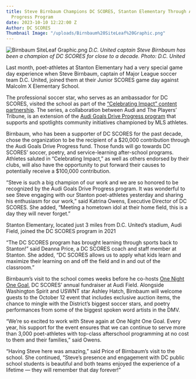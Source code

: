 ```yaml
---
title: Steve Birnbaum Champions DC SCORES, Stanton Elementary Through Audi Goals Drive
  Progress Program
date: 2023-10-10 12:22:00 Z
Author: DC SCORES
Thumbnail Image: "/uploads/Birnbaum%20SiteLeaf%20Graphic.png"
---
```


![Birnbaum SiteLeaf Graphic.png](/uploads/Birnbaum%20SiteLeaf%20Graphic.png)
*D.C. United captain Steve Birnbaum has been a champion of DC SCORES for close to a decade. Photo: D.C. United*













Last month, poet-athletes at Stanton Elementary had a very special game day experience when Steve Birnbaum, captain of Major League soccer team D.C. United, joined them at their Junior SCORES game day against Malcolm X Elementary School. 

The professional soccer star, who serves as an ambassador for DC SCORES, visited the school as part of the [“Celebrating Impact” content partnership](https://projects.theplayerstribune.com/celebrating-impact/p/1). The series, a collaboration between Audi and The Players’ Tribune, is an extension of the [Audi Goals Drive Progress program](https://media.audiusa.com/en-us/releases/570) that supports and spotlights community initiatives championed by MLS athletes. 

Birnbaum, who has been a supporter of DC SCORES for the past decade, chose the organization to be the recipient of a $20,000 contribution through the Audi Goals Drive Progress fund. Those funds will go towards DC SCORES’ soccer, poetry, and service-learning after-school programs. Athletes saluted in “Celebrating Impact,” as well as others endorsed by their clubs, will also have the opportunity to put forward their causes to potentially receive a $100,000 contribution.  

“Steve is such a big champion of our work and we are so honored to be recognized by the Audi Goals Drive Progress program. It was wonderful to see Steve engaging with our Stanton poet-athletes yesterday and sharing his enthusiasm for our work,” said Katrina Owens, Executive Director of DC SCORES. She added, “Meeting a hometown idol at their home field, this is a day they will never forget.”

Stanton Elementary, located just 3 miles from D.C. United’s stadium, Audi Field, joined the DC SCORES program in 2021

“The DC SCORES program has brought learning through sports back to Stanton!” said Deanna Price, a DC SCORES coach and staff member at Stanton. She added, “DC SCORES allows us to apply what kids learn and maximize their learning on and off the field and in and out of the classroom.”

Birnbaum’s visit to the school comes weeks before he co-hosts [One Night One Goal](https://onog.dcscores.org/), DC SCORES’ annual fundraiser at Audi Field. Alongside Washington Spirit and USWNT star Ashley Hatch, Birnbaum will welcome guests to the October 12 event that includes exclusive auction items, the chance to mingle with the District’s biggest soccer stars, and poetry performances from some of the biggest spoken word artists in the DMV. 

“We’re so excited to work with Steve again at One Night One Goal. Every year, his support for the event ensures that we can continue to serve more than 3,000 poet-athletes with top-class afterschool programming at no cost to them and their families,” said Owens.

“Having Steve here was amazing,” said Price of Birnbaum’s visit to the school. She continued, “Steve’s presence and engagement with DC public school students is beautiful and both teams enjoyed the experience of a lifetime — they will remember that day forever!”